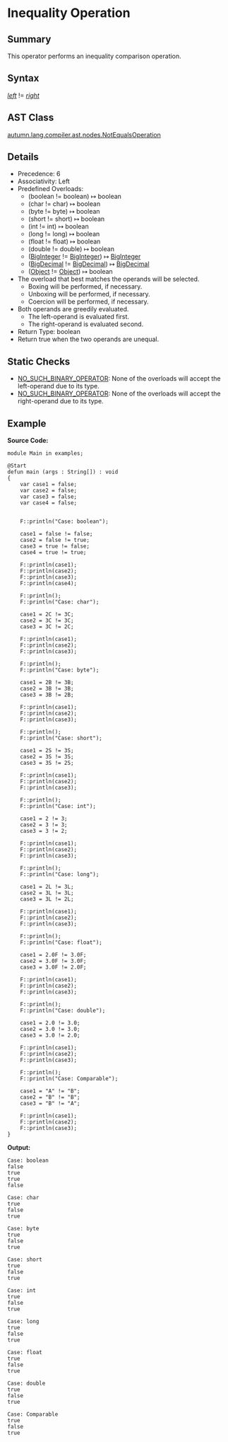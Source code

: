 # Inequality Operation

## Summary

This operator performs an inequality comparison operation.

## Syntax

<div class="syntax">
<i><a href="Expression.md">left</a></i> != <i><a href="Expression.md">right</a></i><br>
</div>

## AST Class

[autumn.lang.compiler.ast.nodes.NotEqualsOperation](https://www.mackenziehigh.com/autumn/javadoc/autumn/lang/compiler/ast/nodes/NotEqualsOperation.html)

## Details

+ Precedence: 6
+ Associativity: Left
+ Predefined Overloads:
  + (boolean != boolean) &#8614; boolean
  + (char != char) &#8614; boolean
  + (byte != byte) &#8614; boolean
  + (short != short) &#8614; boolean
  + (int != int) &#8614; boolean
  + (long != long) &#8614; boolean
  + (float != float) &#8614; boolean
  + (double != double) &#8614; boolean
  + ([BigInteger](https://docs.oracle.com/javase/7/docs/api/java/math/BigInteger.html) != [BigInteger](https://docs.oracle.com/javase/7/docs/api/java/math/BigInteger.html)) &#8614; [BigInteger](https://docs.oracle.com/javase/7/docs/api/java/math/BigInteger.html)
  + ([BigDecimal](https://docs.oracle.com/javase/7/docs/api/java/math/BigDecimal.html) != [BigDecimal](https://docs.oracle.com/javase/7/docs/api/java/math/BigDecimal.html)) &#8614; [BigDecimal](https://docs.oracle.com/javase/7/docs/api/java/math/BigDecimal.html)
  + ([Object](https://docs.oracle.com/javase/7/docs/api/java/lang/Object.html) != [Object](https://docs.oracle.com/javase/7/docs/api/java/lang/Object.html)) &#8614; boolean
+ The overload that best matches the operands will be selected.
  + Boxing will be performed, if necessary.
  + Unboxing will be performed, if necessary.
  + Coercion will be performed, if necessary.
+ Both operands are greedily evaluated.
  + The left-operand is evaluated first.
  + The right-operand is evaluated second.
+ Return Type: boolean
+ Return true when the two operands are unequal.

## Static Checks

+ [NO_SUCH_BINARY_OPERATOR](https://www.mackenziehigh.com/autumn/javadoc/autumn/lang/compiler/errors/ErrorCode.html#NO_SUCH_BINARY_OPERATOR): None of the overloads will accept the left-operand due to its type.
+ [NO_SUCH_BINARY_OPERATOR](https://www.mackenziehigh.com/autumn/javadoc/autumn/lang/compiler/errors/ErrorCode.html#NO_SUCH_BINARY_OPERATOR): None of the overloads will accept the right-operand due to its type.

## Example

**Source Code:**

```plain
module Main in examples;

@Start
defun main (args : String[]) : void
{
    var case1 = false;
    var case2 = false;
    var case3 = false;
    var case4 = false;


    F::println("Case: boolean");

    case1 = false != false;
    case2 = false != true;
    case3 = true != false;
    case4 = true != true;

    F::println(case1);
    F::println(case2);
    F::println(case3);
    F::println(case4);

    F::println();
    F::println("Case: char");

    case1 = 2C != 3C;
    case2 = 3C != 3C;
    case3 = 3C != 2C;

    F::println(case1);
    F::println(case2);
    F::println(case3);
   
    F::println();
    F::println("Case: byte");

    case1 = 2B != 3B;
    case2 = 3B != 3B;
    case3 = 3B != 2B;

    F::println(case1);
    F::println(case2);
    F::println(case3);

    F::println();
    F::println("Case: short");

    case1 = 2S != 3S;
    case2 = 3S != 3S;
    case3 = 3S != 2S;

    F::println(case1);
    F::println(case2);
    F::println(case3);

    F::println();
    F::println("Case: int");

    case1 = 2 != 3;
    case2 = 3 != 3;
    case3 = 3 != 2;

    F::println(case1);
    F::println(case2);
    F::println(case3);

    F::println();
    F::println("Case: long");

    case1 = 2L != 3L;
    case2 = 3L != 3L;
    case3 = 3L != 2L;

    F::println(case1);
    F::println(case2);
    F::println(case3);

    F::println();
    F::println("Case: float");

    case1 = 2.0F != 3.0F;
    case2 = 3.0F != 3.0F;
    case3 = 3.0F != 2.0F;

    F::println(case1);
    F::println(case2);
    F::println(case3);

    F::println();
    F::println("Case: double");

    case1 = 2.0 != 3.0;
    case2 = 3.0 != 3.0;
    case3 = 3.0 != 2.0;

    F::println(case1);
    F::println(case2);
    F::println(case3);

    F::println();
    F::println("Case: Comparable");

    case1 = "A" != "B";
    case2 = "B" != "B";
    case3 = "B" != "A";

    F::println(case1);
    F::println(case2);
    F::println(case3);
}
```

**Output:**

```plain
Case: boolean
false
true
true
false

Case: char
true
false
true

Case: byte
true
false
true

Case: short
true
false
true

Case: int
true
false
true

Case: long
true
false
true

Case: float
true
false
true

Case: double
true
false
true

Case: Comparable
true
false
true
```

